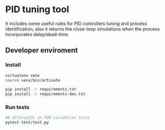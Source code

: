 # PID tuning tool

It includes some useful rules for PID controllers tuning and process identification, also it returns the close-loop simulations when the process incorporates delay/dead-time.

## Developer enviroment

### Install

```bash
virtualenv venv
source venv/bin/activate

pip install -r requirements.txt
pip install -r requirements-dev.txt
```

### Run tests

```bash
## Alfaro123c an FOM validation tests
pytest test/test.py
```
